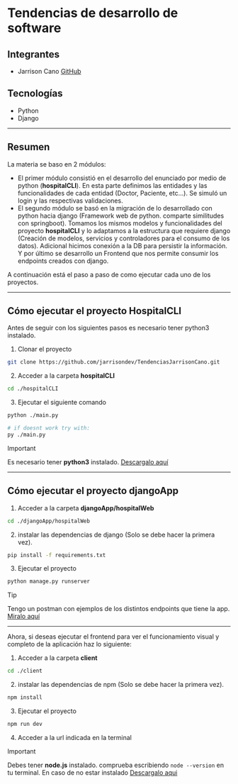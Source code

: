 # Tendencias de desarrollo de software

## Integrantes
- Jarrison Cano [GitHub](https://github.jarrison.dev)


## Tecnologías
- Python
- Django

---
## Resumen
La materia se baso en 2 módulos:

- El primer módulo consistió en el desarrollo del enunciado por medio de python (**hospitalCLI**). En esta parte definimos las entidades y las funcionalidades de cada entidad (Doctor, Paciente, etc...). Se simuló un login y las respectivas validaciones.
- El segundo módulo se basó en la migración de lo desarrollado con python hacia django (Framework web de python. comparte similitudes con springboot). Tomamos los mismos modelos y funcionalidades del proyecto **hospitalCLI** y lo adaptamos a la estructura que requiere django (Creación de modelos, servicios y controladores para el consumo de los datos). Adicional hicimos conexión a la DB para persistir la información. Y por último se desarrollo un Frontend que nos permite consumir los endpoints creados con django.

A continuación está el paso a paso de como ejecutar cada uno de los proyectos.

---
## Cómo ejecutar el proyecto HospitalCLI
Antes de seguir con los siguientes pasos es necesario tener python3 instalado.

1. Clonar el proyecto
```bash
git clone https://github.com/jarrisondev/TendenciasJarrisonCano.git
```

2. Acceder a la carpeta **hospitalCLI**
```bash
cd ./hospitalCLI
```

3. Ejecutar el siguiente comando

```bash
python ./main.py

# if doesnt work try with:
py ./main.py
```

> [!IMPORTANT]
> Es necesario tener **python3** instalado. [Descargalo aquí](https://www.python.org/downloads/)
---

## Cómo ejecutar el proyecto djangoApp

1. Acceder a la carpeta **djangoApp/hospitalWeb**
```bash
cd ./djangoApp/hospitalWeb
```

2. instalar las dependencias de django (Solo se debe hacer la primera vez).
```bash
pip install -f requirements.txt
```

3. Ejecutar el proyecto
```bash
python manage.py runserver
```

> [!TIP]
> Tengo un postman con ejemplos de los distintos endpoints que tiene la app. [Miralo aquí](https://www.postman.com/jarrisoncano/workspace/tendencias-de-desarrollo/collection/18455339-71f65d8b-8832-4c48-96b5-a04fe5ad3249)

---

Ahora, si deseas ejecutar el frontend para ver el funcionamiento visual y completo de la aplicación haz lo siguiente:

1. Acceder a la carpeta **client**
```bash
cd ./client
```

2. instalar las dependencias de npm (Solo se debe hacer la primera vez).
```bash
npm install
```

3. Ejecutar el proyecto
```bash
npm run dev
```
4. Acceder a la url indicada en la terminal

> [!IMPORTANT]
> Debes tener **node.js** instalado. comprueba escribiendo ```node --version``` en tu terminal. En caso de no estar instalado [Descargalo aqui](https://nodejs.org/en)
